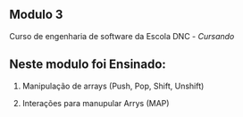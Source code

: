 ## Modulo 3
Curso de engenharia de software da Escola DNC - *Cursando*

## Neste modulo foi Ensinado:

1. Manipulação de arrays (Push, Pop, Shift, Unshift)

2. Interações para manupular Arrys (MAP)